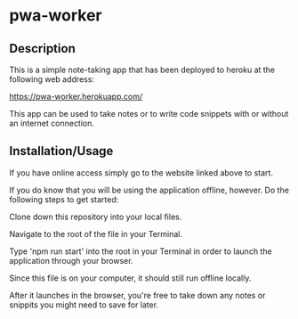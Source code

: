 # pwa-worker

## Description

This is a simple note-taking app that has been deployed to heroku at the following web address:

https://pwa-worker.herokuapp.com/

This app can be used to take notes or to write code snippets with or without an internet connection.

## Installation/Usage

If you have online access simply go to the website linked above to start.

If you do know that you will be using the application offline, however. Do the following steps to get started:

Clone down this repository into your local files.

Navigate to the root of the file in your Terminal. 

Type 'npm run start' into the root in your Terminal in order to launch the application through your browser.

Since this file is on your computer, it should still run offline locally.

After it launches in the browser, you're free to take down any notes or snippits you might need to save for later. 
